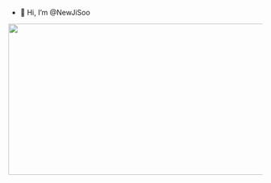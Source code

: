 - 👋 Hi, I’m @NewJiSoo



<a href="https://github.com/devxb/gitanimals">
<img
  src="https://render.gitanimals.org/farms/NewJiSoo"
  width="600"
  height="300"
/>
</a>
